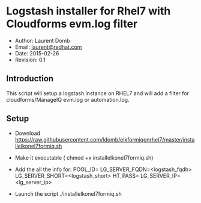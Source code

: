 Logstash installer for Rhel7 with Cloudforms evm.log filter
===========================================================
* Author: Laurent Domb
* Email: <laurent@redhat.com>
* Date: 2015-02-26
* Revision: 0.1


## Introduction
This script will setup a logstash instance on RHEL7 and will add a filter for cloudforms/ManageIQ evm.log or automation.log. 

## Setup
* Download https://raw.githubusercontent.com/ldomb/elkformiqonrhel7/master/installelkonel7formiq.sh
* Make it executable ( chmod +x installelkonel7formiq.sh)
* Add the all the info for:
POOL_ID=<poolid>
LG_SERVER_FQDN=<logstash_fqdh>
LG_SERVER_SHORT=<logstash_short>
HT_PASS=<htpassword>
LG_SERVER_IP=<lg_server_ip>

* Launch the script ./installelkonel7formiq.sh

